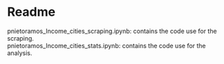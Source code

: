 # Readme
 	
  pnietoramos_Income_cities_scraping.ipynb: contains the code use for the scraping.  
  pnietoramos_Income_cities_stats.ipynb: contains the code use for the analysis.  
 



